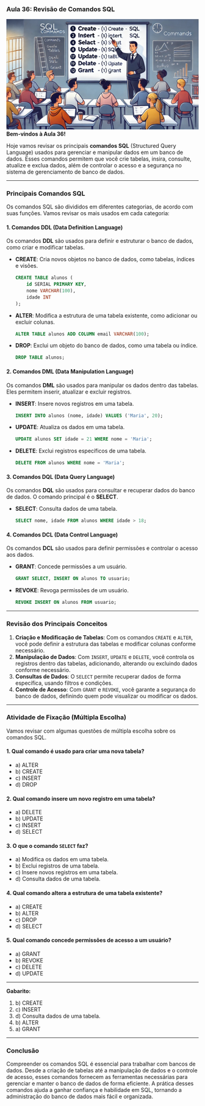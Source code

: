 ### Aula 36: Revisão de Comandos SQL
![](./assets/36.jpeg)
**Bem-vindos à Aula 36!**

Hoje vamos revisar os principais **comandos SQL** (Structured Query Language) usados para gerenciar e manipular dados em um banco de dados. Esses comandos permitem que você crie tabelas, insira, consulte, atualize e exclua dados, além de controlar o acesso e a segurança no sistema de gerenciamento de banco de dados.

---

### Principais Comandos SQL

Os comandos SQL são divididos em diferentes categorias, de acordo com suas funções. Vamos revisar os mais usados em cada categoria:

#### 1. Comandos DDL (Data Definition Language)

Os comandos **DDL** são usados para definir e estruturar o banco de dados, como criar e modificar tabelas.

- **CREATE**: Cria novos objetos no banco de dados, como tabelas, índices e visões.
   ```sql
   CREATE TABLE alunos (
       id SERIAL PRIMARY KEY,
       nome VARCHAR(100),
       idade INT
   );
   ```
- **ALTER**: Modifica a estrutura de uma tabela existente, como adicionar ou excluir colunas.
   ```sql
   ALTER TABLE alunos ADD COLUMN email VARCHAR(100);
   ```
- **DROP**: Exclui um objeto do banco de dados, como uma tabela ou índice.
   ```sql
   DROP TABLE alunos;
   ```

#### 2. Comandos DML (Data Manipulation Language)

Os comandos **DML** são usados para manipular os dados dentro das tabelas. Eles permitem inserir, atualizar e excluir registros.

- **INSERT**: Insere novos registros em uma tabela.
   ```sql
   INSERT INTO alunos (nome, idade) VALUES ('Maria', 20);
   ```
- **UPDATE**: Atualiza os dados em uma tabela.
   ```sql
   UPDATE alunos SET idade = 21 WHERE nome = 'Maria';
   ```
- **DELETE**: Exclui registros específicos de uma tabela.
   ```sql
   DELETE FROM alunos WHERE nome = 'Maria';
   ```

#### 3. Comandos DQL (Data Query Language)

Os comandos **DQL** são usados para consultar e recuperar dados do banco de dados. O comando principal é o **SELECT**.

- **SELECT**: Consulta dados de uma tabela.
   ```sql
   SELECT nome, idade FROM alunos WHERE idade > 18;
   ```

#### 4. Comandos DCL (Data Control Language)

Os comandos **DCL** são usados para definir permissões e controlar o acesso aos dados.

- **GRANT**: Concede permissões a um usuário.
   ```sql
   GRANT SELECT, INSERT ON alunos TO usuario;
   ```
- **REVOKE**: Revoga permissões de um usuário.
   ```sql
   REVOKE INSERT ON alunos FROM usuario;
   ```

---

### Revisão dos Principais Conceitos

1. **Criação e Modificação de Tabelas**: Com os comandos `CREATE` e `ALTER`, você pode definir a estrutura das tabelas e modificar colunas conforme necessário.
2. **Manipulação de Dados**: Com `INSERT`, `UPDATE` e `DELETE`, você controla os registros dentro das tabelas, adicionando, alterando ou excluindo dados conforme necessário.
3. **Consultas de Dados**: O `SELECT` permite recuperar dados de forma específica, usando filtros e condições.
4. **Controle de Acesso**: Com `GRANT` e `REVOKE`, você garante a segurança do banco de dados, definindo quem pode visualizar ou modificar os dados.

---

### Atividade de Fixação (Múltipla Escolha)

Vamos revisar com algumas questões de múltipla escolha sobre os comandos SQL.

#### 1. Qual comando é usado para criar uma nova tabela?
   - a) ALTER
   - b) CREATE
   - c) INSERT
   - d) DROP

#### 2. Qual comando insere um novo registro em uma tabela?
   - a) DELETE
   - b) UPDATE
   - c) INSERT
   - d) SELECT

#### 3. O que o comando `SELECT` faz?
   - a) Modifica os dados em uma tabela.
   - b) Exclui registros de uma tabela.
   - c) Insere novos registros em uma tabela.
   - d) Consulta dados de uma tabela.

#### 4. Qual comando altera a estrutura de uma tabela existente?
   - a) CREATE
   - b) ALTER
   - c) DROP
   - d) SELECT

#### 5. Qual comando concede permissões de acesso a um usuário?
   - a) GRANT
   - b) REVOKE
   - c) DELETE
   - d) UPDATE

---

**Gabarito:**
1. b) CREATE
2. c) INSERT
3. d) Consulta dados de uma tabela.
4. b) ALTER
5. a) GRANT

---

### Conclusão

Compreender os comandos SQL é essencial para trabalhar com bancos de dados. Desde a criação de tabelas até a manipulação de dados e o controle de acesso, esses comandos fornecem as ferramentas necessárias para gerenciar e manter o banco de dados de forma eficiente. A prática desses comandos ajuda a ganhar confiança e habilidade em SQL, tornando a administração do banco de dados mais fácil e organizada.